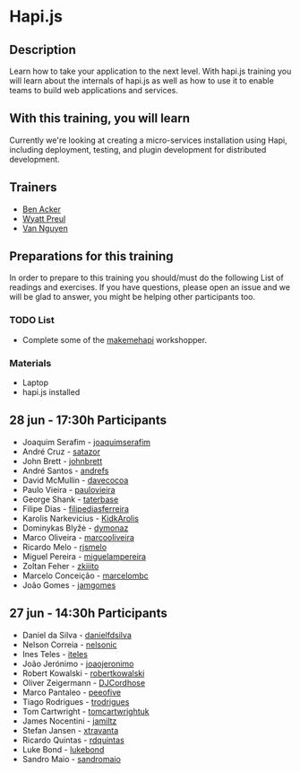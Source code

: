 Hapi.js
=====================


## Description

Learn how to take your application to the next level.  With hapi.js training you will learn about the internals of hapi.js as well as how to use it to enable teams to build web applications and services.

## With this training, you will learn

Currently we're looking at creating a micro-services installation using Hapi, including deployment, testing, and plugin development for distributed development.

## Trainers

* [Ben Acker]()
* [Wyatt Preul](http://jsgeek.com)
* [Van Nguyen]()

## Preparations for this training

In order to prepare to this training you should/must do the following List of readings and exercises. If you have questions, please open an issue and we will be glad to answer, you might be helping other participants too.

### TODO List

* Complete some of the [makemehapi](https://github.com/spumko/makemehapi) workshopper.

### Materials

* Laptop
* hapi.js installed

## 28 jun - 17:30h Participants

- Joaquim Serafim - [joaquimserafim](https://github.com/joaquimserafim)
- André Cruz - [satazor](https://github.com/satazor)
- John Brett - [johnbrett](https://github.com/johnbrett)
- André Santos - [andrefs](https://github.com/andrefs)
- David McMullin - [davecocoa](https://github.com/davecocoa)
- Paulo Vieira - [paulovieira](https://github.com/paulovieira)
- George Shank - [taterbase](https://github.com/taterbase)
- Filipe Dias - [filipediasferreira](https://github.com/filipediasferreira)
- Karolis Narkevicius - [KidkArolis](https://github.com/KidkArolis)
- Dominykas Blyžė - [dymonaz](https://github.com/dymonaz)
- Marco Oliveira - [marcooliveira](https://github.com/marcooliveira)
- Ricardo Melo - [rjsmelo](https://github.com/rjsmelo)
- Miguel Pereira - [miguelampereira](https://github.com/miguelampereira)
- Zoltan Feher - [zkiiito](https://github.com/zkiiito)
- Marcelo Conceição - [marcelombc](https://github.com/marcelombc)
- João Gomes - [jamgomes](https://github.com/jamgomes)

## 27 jun - 14:30h Participants

- Daniel da Silva - [danielfdsilva](https://github.com/danielfdsilva)
- Nelson Correia - [nelsonic](https://github.com/nelsonic)
- Ines Teles - [iteles](https://github.com/iteles)
- João Jerónimo - [joaojeronimo](https://github.com/joaojeronimo)
- Robert Kowalski - [robertkowalski](https://github.com/robertkowalski)
- Oliver Zeigermann - [DJCordhose](https://github.com/DJCordhose)
- Marco Pantaleo - [peeofive](https://github.com/peeofive)
- Tiago Rodrigues - [trodrigues](https://github.com/trodrigues)
- Tom Cartwright - [tomcartwrightuk](https://github.com/tomcartwrightuk)
- James Nocentini - [jamiltz](https://github.com/jamiltz)
- Stefan Jansen - [xtravanta](https://github.com/xtravanta)
- Ricardo Quintas - [rdquintas](https://github.com/rdquintas)
- Luke Bond - [lukebond](https://github.com/lukebond)
- Sandro Maio - [sandromaio](https://github.com/sandromaio)
